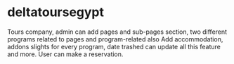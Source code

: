 # deltatoursegypt
Tours company, admin can add pages and sub-pages
section, two different programs related to pages
and program-related also  Add accommodation, addons
slights for every program, date trashed
can update all this feature and more. User can make a reservation.
